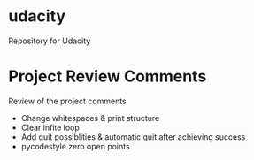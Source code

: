 # udacity
Repository for Udacity

# Project Review Comments
Review of the project comments
- Change whitespaces & print structure
- Clear infite loop
- Add quit possiblities & automatic quit after achieving success
- pycodestyle zero open points
